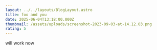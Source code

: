 ```yaml
---
layout: ../../layouts/BlogLayout.astro
title: foo and you
date: 2025-06-04T13:18:00.000Z
thumbnail: /assets/uploads/screenshot-2023-09-03-at-14.12.03.png
rating: 5
---
```

will work now
